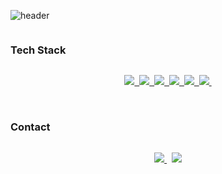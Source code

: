 ![header](https://capsule-render.vercel.app/api?type=slice&color=4c7ccf&text=%20Ensillee%20%20&height=200&fontSize=100)


<h3 align="center" style="display: inline-block;"> Tech Stack </h3>

<p align="center">
  <a href="https://developer.mozilla.org/ko/docs/Web/JavaScript">
    <img src="https://img.shields.io/badge/Javascript-ffb13b?style=flat-square&logo=javascript&logoColor=white"/>&nbsp 
  </a>
  <a href="https://ko.reactjs.org/">
    <img src="https://img.shields.io/badge/React-426EBE?style=flat-square&logo=React&logoColor=white"/>&nbsp
  <a/>
  <a href="https://ko.redux.js.org/">
    <img src="https://img.shields.io/badge/Redux-8348C9?style=flat-square&logo=Redux&logoColor=white"/>&nbsp
  </a>
  <a href="https://nodejs.org/ko/docs/">
    <img src="https://img.shields.io/badge/Node.js-339933?style=flat-square&logo=Node.js&logoColor=white"/>&nbsp
  </a>
  <a href="https://expressjs.com/ko/">
    <img src="https://img.shields.io/badge/Express-777978?style=flat-square&logo=Express&logoColor=white"/>&nbsp
  </a>
  <a href="https://www.mongodb.com/docs/">
    <img src="https://img.shields.io/badge/MongoDB-1B8634?style=flat-square&logo=MongoDB&logoColor=white"/>&nbsp
  </a>
</p>

<br/>

<h3 align="center" style="display: inline-block;"> Contact </h3>

<p align="center">
  
  <a href="https://engelsmile.tistory.com" target="_blank" rel="noopener noreferrer">
    <img src="https://img.shields.io/badge/Blog-EB531F?style=flat-square&logo=Tistory&logoColor=white&link=https:/engelsmile.tistory.com"/> 
  </a>&nbsp
   <a href="mailto:dlwjd164@gmail.com">
   <img src="https://img.shields.io/badge/Gmail-d14836?style=flat-square&logo=Gmail&logoColor=white&link=dlwjd164@gmail.com"/>
   </a>
</p>

<!--
<br/>
-->

<!--
<h3 align="center" style="display: inline-block;">🧑🏻‍💻 Github Stats 🧑🏻‍💻</h3>
<div align="center">

[![EnSillee's GitHub stats](https://github-readme-stats.vercel.app/api?username=EnSillee&hide_title=true&show_icons=true&include_all_commits=false&disable_animations=true&theme=github_dark)](https://github.com/anuraghazra/github-readme-stats)
</div>
-->

<!-- ![Anurag's GitHub stats](https://github-readme-stats.vercel.app/api?username=EnSillee&show_icons=true&theme=github_dark) -->
